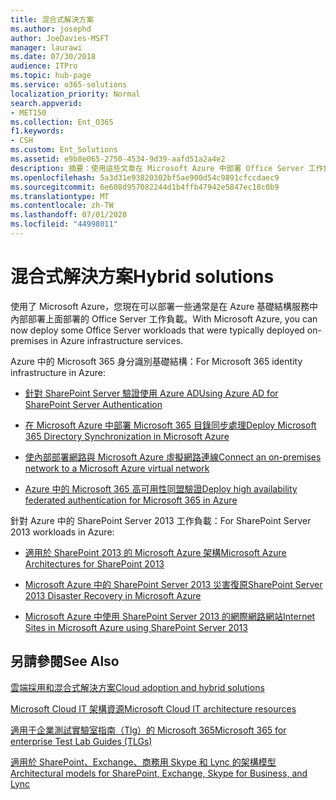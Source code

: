 ```yaml
---
title: 混合式解決方案
ms.author: josephd
author: JoeDavies-MSFT
manager: laurawi
ms.date: 07/30/2018
audience: ITPro
ms.topic: hub-page
ms.service: o365-solutions
localization_priority: Normal
search.appverid:
- MET150
ms.collection: Ent_O365
f1.keywords:
- CSH
ms.custom: Ent_Solutions
ms.assetid: e9b8e065-2750-4534-9d39-aafd51a2a4e2
description: 摘要：使用這些文章在 Microsoft Azure 中部署 Office Server 工作負載。
ms.openlocfilehash: 5a3d31e93820302bf5ae900d54c9891cfccdaec9
ms.sourcegitcommit: 6e608d957082244d1b4ffb47942e5847ec18c0b9
ms.translationtype: MT
ms.contentlocale: zh-TW
ms.lasthandoff: 07/01/2020
ms.locfileid: "44998011"
---
```

# <a name="hybrid-solutions"></a><span data-ttu-id="ab4d4-103">混合式解決方案</span><span class="sxs-lookup"><span data-stu-id="ab4d4-103">Hybrid solutions</span></span>

<span data-ttu-id="ab4d4-104">使用了 Microsoft Azure，您現在可以部署一些通常是在 Azure 基礎結構服務中內部部署上面部署的 Office Server 工作負載。</span><span class="sxs-lookup"><span data-stu-id="ab4d4-104">With Microsoft Azure, you can now deploy some Office Server workloads that were typically deployed on-premises in Azure infrastructure services.</span></span>
  
<span data-ttu-id="ab4d4-105">Azure 中的 Microsoft 365 身分識別基礎結構：</span><span class="sxs-lookup"><span data-stu-id="ab4d4-105">For Microsoft 365 identity infrastructure in Azure:</span></span>

- [<span data-ttu-id="ab4d4-106">針對 SharePoint Server 驗證使用 Azure AD</span><span class="sxs-lookup"><span data-stu-id="ab4d4-106">Using Azure AD for SharePoint Server Authentication</span></span>](using-azure-ad-for-sharepoint-server-authentication.md)

- [<span data-ttu-id="ab4d4-107">在 Microsoft Azure 中部署 Microsoft 365 目錄同步處理</span><span class="sxs-lookup"><span data-stu-id="ab4d4-107">Deploy Microsoft 365 Directory Synchronization in Microsoft Azure</span></span>](deploy-office-365-directory-synchronization-dirsync-in-microsoft-azure.md)
  
- [<span data-ttu-id="ab4d4-108">使內部部署網路與 Microsoft Azure 虛擬網路連線</span><span class="sxs-lookup"><span data-stu-id="ab4d4-108">Connect an on-premises network to a Microsoft Azure virtual network</span></span>](connect-an-on-premises-network-to-a-microsoft-azure-virtual-network.md)
    
- [<span data-ttu-id="ab4d4-109">Azure 中的 Microsoft 365 高可用性同盟驗證</span><span class="sxs-lookup"><span data-stu-id="ab4d4-109">Deploy high availability federated authentication for Microsoft 365 in Azure</span></span>](deploy-high-availability-federated-authentication-for-office-365-in-azure.md)
    
<span data-ttu-id="ab4d4-110">針對 Azure 中的 SharePoint Server 2013 工作負載：</span><span class="sxs-lookup"><span data-stu-id="ab4d4-110">For SharePoint Server 2013 workloads in Azure:</span></span>
  
- [<span data-ttu-id="ab4d4-111">適用於 SharePoint 2013 的 Microsoft Azure 架構</span><span class="sxs-lookup"><span data-stu-id="ab4d4-111">Microsoft Azure Architectures for SharePoint 2013</span></span>](microsoft-azure-architectures-for-sharepoint-2013.md)
    
- [<span data-ttu-id="ab4d4-112">Microsoft Azure 中的 SharePoint Server 2013 災害復原</span><span class="sxs-lookup"><span data-stu-id="ab4d4-112">SharePoint Server 2013 Disaster Recovery in Microsoft Azure</span></span>](sharepoint-server-2013-disaster-recovery-in-microsoft-azure.md)
    
- [<span data-ttu-id="ab4d4-113">Microsoft Azure 中使用 SharePoint Server 2013 的網際網路網站</span><span class="sxs-lookup"><span data-stu-id="ab4d4-113">Internet Sites in Microsoft Azure using SharePoint Server 2013</span></span>](internet-sites-in-microsoft-azure-using-sharepoint-server-2013.md)
  
  
## <a name="see-also"></a><span data-ttu-id="ab4d4-114">另請參閱</span><span class="sxs-lookup"><span data-stu-id="ab4d4-114">See Also</span></span>

[<span data-ttu-id="ab4d4-115">雲端採用和混合式解決方案</span><span class="sxs-lookup"><span data-stu-id="ab4d4-115">Cloud adoption and hybrid solutions</span></span>](cloud-adoption-and-hybrid-solutions.yml)
  
[<span data-ttu-id="ab4d4-116">Microsoft Cloud IT 架構資源</span><span class="sxs-lookup"><span data-stu-id="ab4d4-116">Microsoft Cloud IT architecture resources</span></span>](microsoft-cloud-it-architecture-resources.md)
  
[<span data-ttu-id="ab4d4-117">適用于企業測試實驗室指南（Tlg）的 Microsoft 365</span><span class="sxs-lookup"><span data-stu-id="ab4d4-117">Microsoft 365 for enterprise Test Lab Guides (TLGs)</span></span>](https://docs.microsoft.com/microsoft-365/enterprise/m365-enterprise-test-lab-guides)
  
[<span data-ttu-id="ab4d4-118">適用於 SharePoint、Exchange、商務用 Skype 和 Lync 的架構模型</span><span class="sxs-lookup"><span data-stu-id="ab4d4-118">Architectural models for SharePoint, Exchange, Skype for Business, and Lync</span></span>](architectural-models-for-sharepoint-exchange-skype-for-business-and-lync.md)
